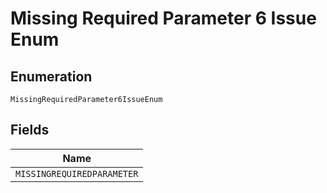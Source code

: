 
# Missing Required Parameter 6 Issue Enum

## Enumeration

`MissingRequiredParameter6IssueEnum`

## Fields

| Name |
|  --- |
| `MISSINGREQUIREDPARAMETER` |

